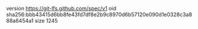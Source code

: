 version https://git-lfs.github.com/spec/v1
oid sha256:bbb43415d6bb8fe43fd7df8e2b9c8970d6b57120e090d1e0328c3a888a6454a1
size 1245
